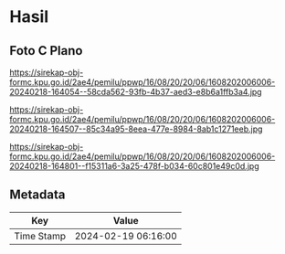 # Hasil

## Foto C Plano

https://sirekap-obj-formc.kpu.go.id/2ae4/pemilu/ppwp/16/08/20/20/06/1608202006006-20240218-164054--58cda562-93fb-4b37-aed3-e8b6a1ffb3a4.jpg

https://sirekap-obj-formc.kpu.go.id/2ae4/pemilu/ppwp/16/08/20/20/06/1608202006006-20240218-164507--85c34a95-8eea-477e-8984-8ab1c1271eeb.jpg

https://sirekap-obj-formc.kpu.go.id/2ae4/pemilu/ppwp/16/08/20/20/06/1608202006006-20240218-164801--f15311a6-3a25-478f-b034-60c801e49c0d.jpg


## Metadata

| Key        | Value               |
| ---------- | ------------------- |
| Time Stamp | 2024-02-19 06:16:00 |



